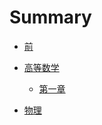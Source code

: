 # Summary

- [前](pre.md)

- [高等数学](数学/高等数学/前言.md)

  - [第一章](数学/高等数学/第一章.md)

- [物理](物理/电/0_1_test_电磁.md)